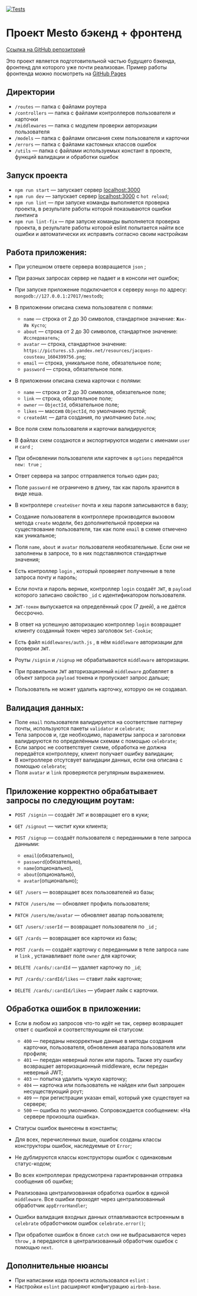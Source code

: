 [![Tests](../../actions/workflows/tests-14-sprint.yml/badge.svg)](../../actions/workflows/tests-14-sprint.yml)


# Проект Mesto бэкенд + фронтенд

[Ссылка на GitHub репозиторий](https://github.com/chepash/express-mesto-gha)

Это проект является подготовительной частью будущего бэкенда, фронтенд для которого уже почти реализован. Пример работы фронтенда можно посмотреть на [GitHub Pages](https://chepash.github.io/react-mesto-auth/)


## Директории

- `/routes` — папка с файлами роутера  
- `/controllers` — папка с файлами контроллеров пользователя и карточки
- `/middlewares` — папка с модулем проверки авторизации пользователя
- `/models` — папка с файлами описания схем пользователя и карточки  
- `/errors` — папка с файлами кастомных классов ошибок
- `/utils` — папка с файлами используемых констант в проекте, функций валидации и обработки ошибок


## Запуск проекта

- `npm run start` — запускает сервер [localhost:3000](http://localhost:3000/)
- `npm run dev` — запускает сервер [localhost:3000](http://localhost:3000/) с `hot reload`;
- `npm run lint` — при запуске команды выполняется проверка проекта, в результате работы которой показываются ошибки линтинга
- `npm run lint-fix` — при запуске команды выполняется проверка проекта, в результате работы которой eslint попытается найти все ошибки и автоматически их исправить согласно своим настройкам


## Работа приложения:

- При успешном ответе сервера возвращается `json` ;
- При разных запросах сервер не падает и в консоли нет ошибок;
- При запуске приложение подключается к серверу `mongo` по адресу: `mongodb://127.0.0.1:27017/mestodb`;
- В приложении описана схема пользователя с полями:
  - `name` — строка от 2 до 30 символов, стандартное значение: `Жак-Ив Кусто`;
  - `about` — строка от 2 до 30 символов, стандартное значение: `Исследователь`;
  - `avatar` — строка, стандартное значение: `https://pictures.s3.yandex.net/resources/jacques-cousteau_1604399756.png`;
  - `email` — строка, уникальное поле, обязательное поле;
  - `password` — строка, обязательное поле.
- В приложении описана схема карточки с полями:
  - `name` — строка от 2 до 30 символов, обязательное поле;
  - `link` — строка, обязательное поле;
  - `owner` — `ObjectId`, обязательное поле;
  - `likes` — массив `ObjectId`, по умолчанию пустой;
  - `createdAt` — дата создания, по умолчанию `Date.now`;

- Все поля схем пользователя и карточки валидируются;
- В файлах схем создаются и экспортируются модели с именами `user` и `card` ;
- При обновлении пользователя или карточек в `options` передаётся `new: true` ;
- Ответ сервера на запрос отправляется только один раз;
- Поле `password` не ограничено в длину, так как пароль хранится в виде хеша.
- В контроллере `createUser` почта и хеш пароля записываются в базу;
- Создание пользователя в контроллере производится вызовом метода `create` модели, без дополнительной проверки на существование пользователя, так как поле `email` в схеме отмечено как уникальное;
- Поля `name`,  `about`  и  `avatar` пользователя необязательные. Если они не заполнены в запросе, то в них подставляются стандартные значения;
- Есть контроллер `login` , который проверяет полученные в теле запроса почту и пароль;
- Если почта и пароль верные, контроллер `login` создаёт `JWT`, в `payload` которого записано свойство `_id` с идентификатором пользователя.
- `JWT-токен` выпускается на определённый срок (7 дней), а не даётся бессрочно.
- В ответ на успешную авторизацию контроллер `login` возвращает клиенту созданный токен через заголовок `Set-Cookie`;
- Есть файл `middlewares/auth.js` , в нём `middleware` авторизации для проверки `JWT`.
- Роуты `/signin` и `/signup` не обрабатываются `middleware` авторизации.
- При правильном `JWT` авторизационный `middleware` добавляет в объект запроса `payload` токена и пропускает запрос дальше;
- Пользователь не может удалить карточку, которую он не создавал.


## Валидация данных:

- Поле `email` пользователя валидируется на соответствие паттерну почты, используются пакеты `validator` и `celebrate`;
- Тела запросов и, где необходимо, параметры запроса и заголовки валидируются по определённым схемам с помощью `celebrate`;
- Если запрос не соответствует схеме, обработка не должна передаётся контроллеру, клиент получает ошибку валидации;
- В контроллере отсутсвует валидации данных, если она описана с помощью `celebrate`;
- Поля `avatar` и `link` проверяются регулярным выражением.


## Приложение корректно обрабатывает запросы по следующим роутам:

- `POST /signin` — создаёт `JWT` и возвращает его в куки;
- `GET /signout` — чистит куки клиента;
- `POST /signup` — создаёт пользователя с переданными в теле запроса данными: 
  - `email`(обязательно), 
  - `password`(обязательно), 
  - `name`(опционально), 
  - `about`(опционально), 
  - `avatar`(опционально);

- `GET /users` — возвращает всех пользователей из базы;
- `PATCH /users/me` — обновляет профиль пользователя;
- `PATCH /users/me/avatar` — обновляет аватар пользователя;
- `GET /users/:userId` — возвращает пользователя по `_id` ;

- `GET /cards` — возвращает все карточки из базы;
- `POST /cards` — создаёт карточку с переданными в теле запроса `name` и `link` , устанавливает поле `owner` для карточки;
- `DELETE /cards/:cardId` — удаляет карточку по `_id`;
- `PUT /cards/:cardId/likes` — ставит лайк карточке;
- `DELETE /cards/:cardId/likes` — убирает лайк с карточки.


## Обработка ошибок в приложении:

- Если в любом из запросов что-то идёт не так, сервер возвращает ответ с ошибкой и соответствующим ей статусом:
  - `400` — переданы некорректные данные в методы создания карточки, пользователя, обновления аватара пользователя или профиля;
  - `401` — передан неверный логин или пароль. Также эту ошибку возвращает авторизационный middleware, если передан неверный JWT;
  - `403` — попытка удалить чужую карточку;
  - `404` — карточка или пользователь не найден или был запрошен несуществующий роут;
  - `409` — при регистрации указан email, который уже существует на сервере;
  - `500` — ошибка по умолчанию. Сопровождается сообщением: «На сервере произошла ошибка».

- Статусы ошибок вынесены в константы;
- Для всех, перечисленных выше, ошибок созданы классы конструкторы ошибок, наследуемые от `Error`;
- Не дублируются классы конструкторы ошибок с одинаковым статус-кодом;
- Во всех контроллерах предусмотрена гарантированная отправка сообщения об ошибке;
- Реализована централизованная обработка ошибок в единой `middleware`. Все ошибки проходят через централизованный обработчик `appErrorHandler`;
- Ошибки валидация входных данных отлавливаются встроенным в `celebrate` обработчиком ошибок `celebrate.error()`;
- При обработке ошибок в блоке `catch` они не выбрасываются через `throw` , а передаются в централизованный обработчик ошибок с помощью `next`.


## Дополнительные нюансы

- При написании кода проекта использовался `eslint` :
- Настройки `eslint` расширяют конфигурацию `airbnb-base`.

